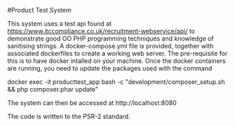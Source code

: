 #Product Test System

This system uses a test api found at https://www.itccompliance.co.uk/recruitment-webservice/api/ to demonstrate good OO 
PHP programming techniques and knowledge of sanitising strings. 
A docker-compose.yml file is provided, together with associated dockerfiles to create a working web server. 
The pre-requisite for this is to have docker intalled on your machine.
Once the docker containers are running, you need to update the packages used with the command

docker exec -it producttest_app bash -c "development/composer_setup.sh && php composer.phar update"

The system can then be accessed at http://localhost:8080

The code is written to the PSR-2 standard.